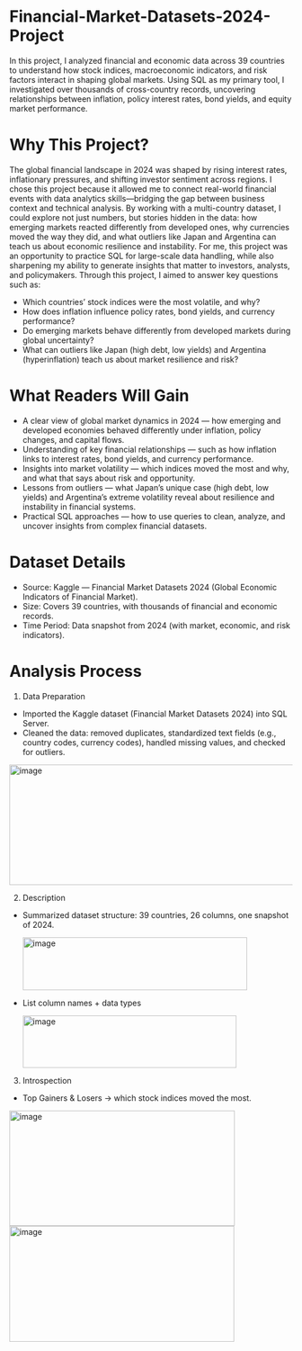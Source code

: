 # Financial-Market-Datasets-2024-Project
In this project, I analyzed financial and economic data across 39 countries to understand how stock indices, macroeconomic indicators, and risk factors interact in shaping global markets. Using SQL as my primary tool, I investigated over thousands of cross-country records, uncovering relationships between inflation, policy interest rates, bond yields, and equity market performance.


# Why This Project? 
The global financial landscape in 2024 was shaped by rising interest rates, inflationary pressures, and shifting investor sentiment across regions. I chose this project because it allowed me to connect real-world financial events with data analytics skills—bridging the gap between business context and technical analysis.
By working with a multi-country dataset, I could explore not just numbers, but stories hidden in the data: how emerging markets reacted differently from developed ones, why currencies moved the way they did, and what outliers like Japan and Argentina can teach us about economic resilience and instability.
For me, this project was an opportunity to practice SQL for large-scale data handling, while also sharpening my ability to generate insights that matter to investors, analysts, and policymakers.
Through this project, I aimed to answer key questions such as:
- Which countries’ stock indices were the most volatile, and why?
- How does inflation influence policy rates, bond yields, and currency performance?
- Do emerging markets behave differently from developed markets during global uncertainty?
- What can outliers like Japan (high debt, low yields) and Argentina (hyperinflation) teach us about market resilience and risk?


# What Readers Will Gain 
- A clear view of global market dynamics in 2024 — how emerging and developed economies behaved differently under inflation, policy changes, and capital flows.
- Understanding of key financial relationships — such as how inflation links to interest rates, bond yields, and currency performance.
- Insights into market volatility — which indices moved the most and why, and what that says about risk and opportunity.
- Lessons from outliers — what Japan’s unique case (high debt, low yields) and Argentina’s extreme volatility reveal about resilience and instability in financial systems.
- Practical SQL approaches — how to use queries to clean, analyze, and uncover insights from complex financial datasets.


# Dataset Details 
- Source: Kaggle — Financial Market Datasets 2024 (Global Economic Indicators of Financial Market).
- Size: Covers 39 countries, with thousands of financial and economic records.
- Time Period: Data snapshot from 2024 (with market, economic, and risk indicators).

# Analysis Process
1. Data Preparation
- Imported the Kaggle dataset (Financial Market Datasets 2024) into SQL Server.
- Cleaned the data: removed duplicates, standardized text fields (e.g., country codes, currency codes), handled missing values, and checked for outliers.
<img width="547" height="214" alt="image" src="https://github.com/user-attachments/assets/74e5166c-4419-4d46-a658-fb57bda36c01" />

2. Description
  - Summarized dataset structure: 39 countries, 26 columns, one snapshot of 2024.
    
    <img width="399" height="94" alt="image" src="https://github.com/user-attachments/assets/128a5008-336b-4b09-a80a-439dc3f365a8" />
    
  - List column names + data types
    
    <img width="380" height="93" alt="image" src="https://github.com/user-attachments/assets/f6b1775e-bf3b-4831-ad09-0773647c5810" />
    
3. Introspection
  - Top Gainers & Losers → which stock indices moved the most.
    
  <img width="401" height="205" alt="image" src="https://github.com/user-attachments/assets/0327b7de-e9b4-45fa-9f92-94f8cd777f4d" />

  
  
  <img width="400" height="206" alt="image" src="https://github.com/user-attachments/assets/6a4c7f3b-31d1-4883-94e2-1a3dfe434d59" />



    






